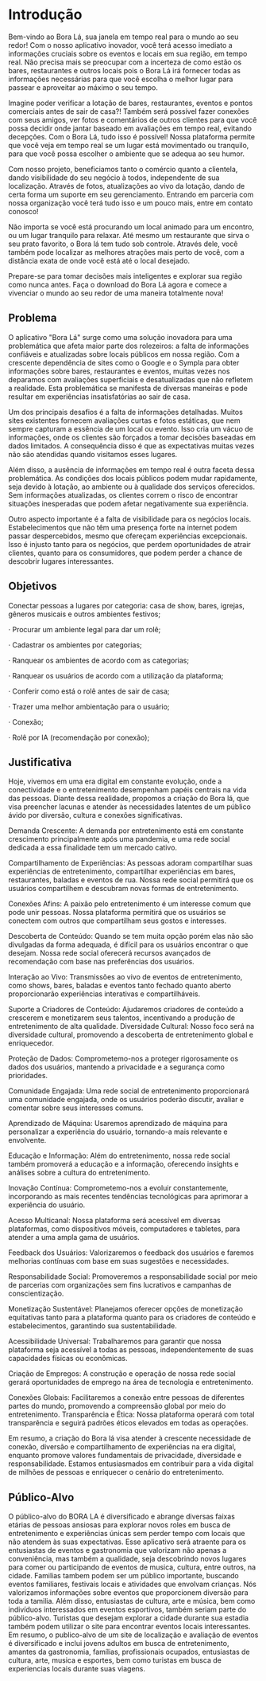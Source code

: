 # Introdução

Bem-vindo ao Bora Lá, sua janela em tempo real para o mundo ao seu redor! Com o nosso aplicativo inovador, você terá acesso imediato a informações cruciais sobre os eventos e locais em sua região, em tempo real. Não precisa mais se preocupar com a incerteza de como estão os bares, restaurantes e outros locais pois o Bora Lá irá fornecer todas as informações necessárias para que você escolha o melhor lugar para passear e aproveitar ao máximo o seu tempo.

Imagine poder verificar a lotação de bares, restaurantes, eventos e pontos comerciais antes de sair de casa?! Também será possível fazer conexões com seus amigos, ver fotos e comentários de outros clientes para que você possa decidir onde jantar baseado em avaliações em tempo real, evitando decepções. Com o Bora Lá, tudo isso é possível! Nossa plataforma permite que você veja em tempo real se um lugar está movimentado ou tranquilo, para que você possa escolher o ambiente que se adequa ao seu humor.

Com nosso projeto, beneficiamos tanto o comércio quanto a clientela, dando visibilidade do seu negócio à todos, independente de sua localização. Através de fotos, atualizações ao vivo da lotação, dando de certa forma um suporte em seu gerenciamento. Entrando em parceria com nossa organização você terá tudo isso e um pouco mais, entre em contato conosco!

Não importa se você está procurando um local animado para um encontro, ou um lugar tranquilo para relaxar. Até mesmo um restaurante que sirva o seu prato favorito, o Bora lá tem tudo sob controle. Através dele, você também pode localizar as melhores atrações mais perto de você, com a distância exata de onde você está até o local desejado.

Prepare-se para tomar decisões mais inteligentes e explorar sua região como nunca antes. Faça o download do Bora Lá agora e comece a vivenciar o mundo ao seu redor de uma maneira totalmente nova!

## Problema

O aplicativo "Bora Lá" surge como uma solução inovadora para uma problemática que afeta maior parte dos rolezeiros: a falta de informações confiáveis e atualizadas sobre locais públicos em nossa região. Com a crescente dependência de sites como o Google e o Sympla para obter informações sobre bares, restaurantes e eventos, muitas vezes nos deparamos com avaliações superficiais e desatualizadas que não refletem a realidade. Esta problemática se manifesta de diversas maneiras e pode resultar em experiências insatisfatórias ao sair de casa.

Um dos principais desafios é a falta de informações detalhadas. Muitos sites existentes fornecem avaliações curtas e fotos estáticas, que nem sempre capturam a essência de um local ou evento. Isso cria um vácuo de informações, onde os clientes são forçados a tomar decisões baseadas em dados limitados. A consequência disso é que as expectativas muitas vezes não são atendidas quando visitamos esses lugares.

Além disso, a ausência de informações em tempo real é outra faceta dessa problemática. As condições dos locais públicos podem mudar rapidamente, seja devido à lotação, ao ambiente ou à qualidade dos serviços oferecidos. Sem informações atualizadas, os clientes correm o risco de encontrar situações inesperadas que podem afetar negativamente sua experiência.

Outro aspecto importante é a falta de visibilidade para os negócios locais. Estabelecimentos que não têm uma presença forte na internet podem passar despercebidos, mesmo que ofereçam experiências excepcionais. Isso é injusto tanto para os negócios, que perdem oportunidades de atrair clientes, quanto para os consumidores, que podem perder a chance de descobrir lugares interessantes.


## Objetivos

Conectar pessoas a lugares por  categoria: casa de show, bares, igrejas, gêneros musicais e outros ambientes festivos;

·	Procurar um ambiente legal para dar um rolê;

·	Cadastrar os ambientes por categorias;

·	Ranquear os ambientes de acordo com as categorias;

·	Ranquear os usuários de acordo com a utilização da plataforma;

·	Conferir como está o rolê antes de sair de casa;

· Trazer uma melhor ambientação para o usuário;

·	Conexão;

·	Rolê por IA (recomendação por conexão);


 


## Justificativa

Hoje, vivemos em uma era digital em constante evolução, onde a conectividade e o entretenimento desempenham papéis centrais na vida das pessoas. Diante dessa realidade, propomos a criação do Bora lá, que visa preencher lacunas e atender às necessidades latentes de um público ávido por diversão, cultura e conexões significativas.

Demanda Crescente: A demanda por entretenimento está em constante crescimento principalmente após uma pandemia, e uma rede social dedicada a essa finalidade tem um mercado cativo.

Compartilhamento de Experiências: As pessoas adoram compartilhar suas experiências de entretenimento, compartilhar experiências em bares, restaurantes, baladas e eventos de rua. Nossa rede social permitirá que os usuários compartilhem e descubram novas formas de entretenimento.

Conexões Afins: A paixão pelo entretenimento é um interesse comum que pode unir pessoas. Nossa plataforma permitirá que os usuários se conectem com outros que compartilham seus gostos e interesses.

Descoberta de Conteúdo: Quando se tem muita opção porém elas não são divulgadas da forma adequada, é difícil para os usuários encontrar o que desejam. Nossa rede social oferecerá recursos avançados de recomendação com base nas preferências dos usuários.

Interação ao Vivo: Transmissões ao vivo de eventos de entretenimento, como shows, bares, baladas e eventos tanto fechado quanto aberto proporcionarão experiências interativas e compartilháveis.

Suporte a Criadores de Conteúdo: Ajudaremos criadores de conteúdo a crescerem e monetizarem seus talentos, incentivando a produção de entretenimento de alta qualidade.
Diversidade Cultural: Nosso foco será na diversidade cultural, promovendo a descoberta de entretenimento global e enriquecedor.

Proteção de Dados: Comprometemo-nos a proteger rigorosamente os dados dos usuários, mantendo a privacidade e a segurança como prioridades.

Comunidade Engajada: Uma rede social de entretenimento proporcionará uma comunidade engajada, onde os usuários poderão discutir, avaliar e comentar sobre seus interesses comuns.

Aprendizado de Máquina: Usaremos aprendizado de máquina para personalizar a experiência do usuário, tornando-a mais relevante e envolvente.

Educação e Informação: Além do entretenimento, nossa rede social também promoverá a educação e a informação, oferecendo insights e análises sobre a cultura do entretenimento.

Inovação Contínua: Comprometemo-nos a evoluir constantemente, incorporando as mais recentes tendências tecnológicas para aprimorar a experiência do usuário.

Acesso Multicanal: Nossa plataforma será acessível em diversas plataformas, como dispositivos móveis, computadores e tabletes, para atender a uma ampla gama de usuários.

Feedback dos Usuários: Valorizaremos o feedback dos usuários e faremos melhorias contínuas com base em suas sugestões e necessidades.

Responsabilidade Social: Promoveremos a responsabilidade social por meio de parcerias com organizações sem fins lucrativos e campanhas de conscientização.

Monetização Sustentável: Planejamos oferecer opções de monetização equitativas tanto para a plataforma quanto para os criadores de conteúdo e estabelecimentos, garantindo sua sustentabilidade.

Acessibilidade Universal: Trabalharemos para garantir que nossa plataforma seja acessível a todas as pessoas, independentemente de suas capacidades físicas ou econômicas.

Criação de Empregos: A construção e operação de nossa rede social gerará oportunidades de emprego na área de tecnologia e entretenimento.

Conexões Globais: Facilitaremos a conexão entre pessoas de diferentes partes do mundo, promovendo a compreensão global por meio do entretenimento.
Transparência e Ética: Nossa plataforma operará com total transparência e seguirá padrões éticos elevados em todas as operações.

Em resumo, a criação do Bora lá  visa atender à crescente necessidade de conexão, diversão e compartilhamento de experiências na era digital, enquanto promove valores fundamentais de privacidade, diversidade e responsabilidade. Estamos entusiasmados em contribuir para a vida digital de milhões de pessoas e enriquecer o cenário do entretenimento.

## Público-Alvo

O público-alvo do BORA LA é diversificado e abrange diversas faixas etárias de pessoas ansiosas para explorar novos roles em busca de entretenimento e experiências únicas sem perder tempo com locais que não atendem às suas expectativas. Esse aplicativo será atraente para os entusiastas de eventos e gastronomia que valorizam não apenas a conveniência, mas também a qualidade, seja descobrindo novos lugares para comer ou participando de eventos de musica, cultura, entre outros, na cidade. Familias tambem podem ser um público importante, buscando eventos familiares, festivais locais e atividades que envolvam crianças. Nós valorizamos informações sobre eventos que proporcionem diversão para toda a tamilia.
Além disso, entusiastas de cultura, arte e música, bem como indivíduos interessados em eventos esportivos, também seriam parte do público-alvo. Turistas que desejam explorar a cidade durante sua estadia também podem utilizar o site para encontrar eventos locais interessantes.
Em resumo, o publico-alvo de um site de localização e avaliação de eventos é diversificado e inclui jovens adultos em busca de entretenimento, amantes da gastronomia, famílias, profissionais ocupados, entusiastas de cultura, arte, musica e esportes, bem como turistas em busca de experiencias locais durante suas viagens.
